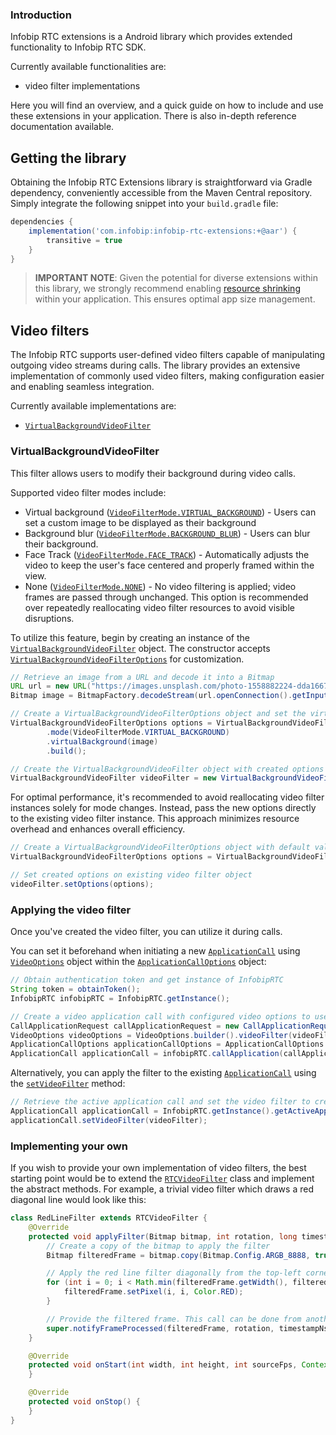 ### Introduction

Infobip RTC extensions is a Android library which provides extended functionality to Infobip RTC SDK.

Currently available functionalities are:

- video filter implementations

Here you will find an overview, and a quick guide on how to include and use these extensions in your application.
There is also in-depth reference documentation available.

## Getting the library

Obtaining the Infobip RTC Extensions library is straightforward via Gradle dependency, conveniently accessible from the
Maven Central repository. Simply integrate the following snippet into your `build.gradle` file:

```groovy
dependencies {
    implementation('com.infobip:infobip-rtc-extensions:+@aar') {
        transitive = true
    }
}
```

> **IMPORTANT NOTE**: Given the potential for diverse extensions within this library, we strongly recommend enabling
> [resource shrinking](https://developer.android.com/build/shrink-code#shrink-resources) within your application. This
> ensures optimal app size management.

## Video filters

The Infobip RTC supports user-defined video filters capable of manipulating outgoing video streams during calls. The
library provides an extensive implementation of commonly used video filters, making configuration easier and enabling
seamless integration.

Currently available implementations are:

- [`VirtualBackgroundVideoFilter`](#virtual-background-video-filter)

<a name="virtual-background-video-filter"></a>

### VirtualBackgroundVideoFilter

This filter allows users to modify their background during video calls.

Supported video filter modes include:

- Virtual background
  ([`VideoFilterMode.VIRTUAL_BACKGROUND`](https://github.com/infobip/infobip-rtc-extensions-android/wiki/VideoFilterMode#virtual-background)) -
  Users can set a custom image to be displayed as their background
- Background blur
  ([`VideoFilterMode.BACKGROUND_BLUR`](https://github.com/infobip/infobip-rtc-extensions-android/wiki/VideoFilterMode#background-blur)) -
  Users can blur their background.
- Face Track
  ([`VideoFilterMode.FACE_TRACK`](https://github.com/infobip/infobip-rtc-extensions-android/wiki/VideoFilterMode#face-track)) -
  Automatically adjusts the video to keep the user's face centered and properly framed within the view.
- None ([`VideoFilterMode.NONE`](https://github.com/infobip/infobip-rtc-extensions-android/wiki/VideoFilterMode#none)) -
  No video filtering is applied; video frames are passed through unchanged. This option is recommended over repeatedly
  reallocating video filter resources to avoid visible disruptions.

To utilize this feature, begin by creating an instance of
the [`VirtualBackgroundVideoFilter`](https://github.com/infobip/infobip-rtc-extensions-android/wiki/VirtualBackgroundVideoFilter)
object. The constructor
accepts [`VirtualBackgroundVideoFilterOptions`](https://github.com/infobip/infobip-rtc-extensions-android/wiki/VirtualBackgroundVideoFilterOptions)
for customization.

```java
// Retrieve an image from a URL and decode it into a Bitmap
URL url = new URL("https://images.unsplash.com/photo-1558882224-dda166733046");
Bitmap image = BitmapFactory.decodeStream(url.openConnection().getInputStream());

// Create a VirtualBackgroundVideoFilterOptions object and set the virtual background image
VirtualBackgroundVideoFilterOptions options = VirtualBackgroundVideoFilterOptions.builder()
        .mode(VideoFilterMode.VIRTUAL_BACKGROUND)
        .virtualBackground(image)
        .build();

// Create the VirtualBackgroundVideoFilter object with created options
VirtualBackgroundVideoFilter videoFilter = new VirtualBackgroundVideoFilter(options);
```

For optimal performance, it's recommended to avoid reallocating video filter instances solely for mode changes. Instead,
pass the new options directly to the existing video filter instance. This approach minimizes resource overhead and
enhances overall efficiency.

```java
// Create a VirtualBackgroundVideoFilterOptions object with default values
VirtualBackgroundVideoFilterOptions options = VirtualBackgroundVideoFilterOptions.builder().build();

// Set created options on existing video filter object
videoFilter.setOptions(options);
``` 

### Applying the video filter

Once you've created the video filter, you can utilize it during calls.

You can set it beforehand when initiating a
new [`ApplicationCall`](https://github.com/infobip/infobip-rtc-android/wiki/ApplicationCall)
using [`VideoOptions`](https://github.com/infobip/infobip-rtc-android/wiki/VideoOptions) object within
the [`ApplicationCallOptions`](https://github.com/infobip/infobip-rtc-android/wiki/ApplicationCallOptions) object:

```java
// Obtain authentication token and get instance of InfobipRTC
String token = obtainToken();
InfobipRTC infobipRTC = InfobipRTC.getInstance();

// Create a video application call with configured video options to use created video filter object
CallApplicationRequest callApplicationRequest = new CallApplicationRequest(token, getApplicationContext(), "45g2gql9ay4a2blu55uk1628", new DefaultApplicationCallEventListener());
VideoOptions videoOptions = VideoOptions.builder().videoFilter(videoFilter).build();
ApplicationCallOptions applicationCallOptions = ApplicationCallOptions.builder().video(true).videoOptios(videoOptions).build();
ApplicationCall applicationCall = infobipRTC.callApplication(callApplicationRequest, applicationCallOptions);
```

Alternatively, you can apply the filter to the
existing [`ApplicationCall`](https://github.com/infobip/infobip-rtc-android/wiki/ApplicationCall) using the
[`setVideoFilter`](https://github.com/infobip/infobip-rtc-android/wiki/ApplicationCall#set-video-filter) method:

```java
// Retrieve the active application call and set the video filter to created video filter
ApplicationCall applicationCall = InfobipRTC.getInstance().getActiveApplicationCall();
applicationCall.setVideoFilter(videoFilter);
```

### Implementing your own

If you wish to provide your own implementation of video filters, the best starting point would be to extend the
[`RTCVideoFilter`](https://github.com/infobip/infobip-rtc-android/wiki/RTCVideoFilter) class and implement the abstract
methods. For example, a trivial video filter which draws a red diagonal line would look like this:

```java
class RedLineFilter extends RTCVideoFilter {
    @Override
    protected void applyFilter(Bitmap bitmap, int rotation, long timestampNs) {
        // Create a copy of the bitmap to apply the filter
        Bitmap filteredFrame = bitmap.copy(Bitmap.Config.ARGB_8888, true);

        // Apply the red line filter diagonally from the top-left corner
        for (int i = 0; i < Math.min(filteredFrame.getWidth(), filteredFrame.getHeight()); ++i) {
            filteredFrame.setPixel(i, i, Color.RED);
        }

        // Provide the filtered frame. This call can be done from another thread in case your filter logic is asynchronous.
        super.notifyFrameProcessed(filteredFrame, rotation, timestampNs);
    }

    @Override
    protected void onStart(int width, int height, int sourceFps, Context context) {
    }

    @Override
    protected void onStop() {
    }
}
```